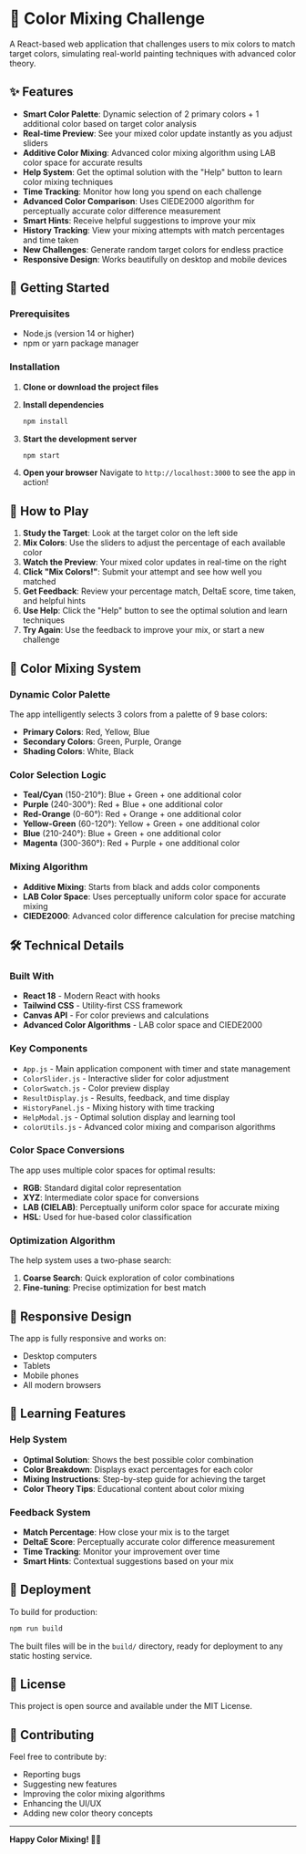 # 🎨 Color Mixing Challenge

A React-based web application that challenges users to mix colors to match target colors, simulating real-world painting techniques with advanced color theory.

## ✨ Features

- **Smart Color Palette**: Dynamic selection of 2 primary colors + 1 additional color based on target color analysis
- **Real-time Preview**: See your mixed color update instantly as you adjust sliders
- **Additive Color Mixing**: Advanced color mixing algorithm using LAB color space for accurate results
- **Help System**: Get the optimal solution with the "Help" button to learn color mixing techniques
- **Time Tracking**: Monitor how long you spend on each challenge
- **Advanced Color Comparison**: Uses CIEDE2000 algorithm for perceptually accurate color difference measurement
- **Smart Hints**: Receive helpful suggestions to improve your mix
- **History Tracking**: View your mixing attempts with match percentages and time taken
- **New Challenges**: Generate random target colors for endless practice
- **Responsive Design**: Works beautifully on desktop and mobile devices

## 🚀 Getting Started

### Prerequisites

- Node.js (version 14 or higher)
- npm or yarn package manager

### Installation

1. **Clone or download the project files**

2. **Install dependencies**
   ```bash
   npm install
   ```

3. **Start the development server**
   ```bash
   npm start
   ```

4. **Open your browser**
   Navigate to `http://localhost:3000` to see the app in action!

## 🎯 How to Play

1. **Study the Target**: Look at the target color on the left side
2. **Mix Colors**: Use the sliders to adjust the percentage of each available color
3. **Watch the Preview**: Your mixed color updates in real-time on the right
4. **Click "Mix Colors!"**: Submit your attempt and see how well you matched
5. **Get Feedback**: Review your percentage match, DeltaE score, time taken, and helpful hints
6. **Use Help**: Click the "Help" button to see the optimal solution and learn techniques
7. **Try Again**: Use the feedback to improve your mix, or start a new challenge

## 🎨 Color Mixing System

### Dynamic Color Palette
The app intelligently selects 3 colors from a palette of 9 base colors:
- **Primary Colors**: Red, Yellow, Blue
- **Secondary Colors**: Green, Purple, Orange
- **Shading Colors**: White, Black

### Color Selection Logic
- **Teal/Cyan** (150-210°): Blue + Green + one additional color
- **Purple** (240-300°): Red + Blue + one additional color  
- **Red-Orange** (0-60°): Red + Orange + one additional color
- **Yellow-Green** (60-120°): Yellow + Green + one additional color
- **Blue** (210-240°): Blue + Green + one additional color
- **Magenta** (300-360°): Red + Purple + one additional color

### Mixing Algorithm
- **Additive Mixing**: Starts from black and adds color components
- **LAB Color Space**: Uses perceptually uniform color space for accurate mixing
- **CIEDE2000**: Advanced color difference calculation for precise matching

## 🛠️ Technical Details

### Built With
- **React 18** - Modern React with hooks
- **Tailwind CSS** - Utility-first CSS framework
- **Canvas API** - For color previews and calculations
- **Advanced Color Algorithms** - LAB color space and CIEDE2000

### Key Components
- `App.js` - Main application component with timer and state management
- `ColorSlider.js` - Interactive slider for color adjustment
- `ColorSwatch.js` - Color preview display
- `ResultDisplay.js` - Results, feedback, and time display
- `HistoryPanel.js` - Mixing history with time tracking
- `HelpModal.js` - Optimal solution display and learning tool
- `colorUtils.js` - Advanced color mixing and comparison algorithms

### Color Space Conversions
The app uses multiple color spaces for optimal results:
- **RGB**: Standard digital color representation
- **XYZ**: Intermediate color space for conversions
- **LAB (CIELAB)**: Perceptually uniform color space for accurate mixing
- **HSL**: Used for hue-based color classification

### Optimization Algorithm
The help system uses a two-phase search:
1. **Coarse Search**: Quick exploration of color combinations
2. **Fine-tuning**: Precise optimization for best match

## 📱 Responsive Design

The app is fully responsive and works on:
- Desktop computers
- Tablets
- Mobile phones
- All modern browsers

## 🎨 Learning Features

### Help System
- **Optimal Solution**: Shows the best possible color combination
- **Color Breakdown**: Displays exact percentages for each color
- **Mixing Instructions**: Step-by-step guide for achieving the target
- **Color Theory Tips**: Educational content about color mixing

### Feedback System
- **Match Percentage**: How close your mix is to the target
- **DeltaE Score**: Perceptually accurate color difference measurement
- **Time Tracking**: Monitor your improvement over time
- **Smart Hints**: Contextual suggestions based on your mix

## 🚀 Deployment

To build for production:
```bash
npm run build
```

The built files will be in the `build/` directory, ready for deployment to any static hosting service.

## 📄 License

This project is open source and available under the MIT License.

## 🤝 Contributing

Feel free to contribute by:
- Reporting bugs
- Suggesting new features
- Improving the color mixing algorithms
- Enhancing the UI/UX
- Adding new color theory concepts

---

**Happy Color Mixing! 🎨✨**
